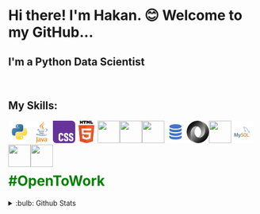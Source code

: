 
# Hi there! I'm Hakan. :blush: Welcome to my GitHub...
## I'm a Python Data Scientist

<br/>

## My Skills:

<img align="left" height="45" width="45" src="https://raw.githubusercontent.com/github/explore/5b3600551e122a3277c2c5368af2ad5725ffa9a1/topics/python/python.png"/>
<img align="left" height="45" width="45" src="https://raw.githubusercontent.com/github/explore/5b3600551e122a3277c2c5368af2ad5725ffa9a1/topics/java/java.png"/>
<img align="left" height="45" width="45" src="https://raw.githubusercontent.com/github/explore/80688e429a7d4ef2fca1e82350fe8e3517d3494d/topics/css/css.png"/>
<img align="left" height="45" width="45" src="https://raw.githubusercontent.com/github/explore/80688e429a7d4ef2fca1e82350fe8e3517d3494d/topics/html/html.png"/>
<img align="left" height="45" width="45" src="https://avatars.githubusercontent.com/u/348262?s=200&v=4" />
<img align="left" height="45" width="45" src="https://cdn.simpleicons.org/spring/green" />
<img align="left" height="45" width="45" src="https://cdn.simpleicons.org/springboot/green" />
<img height="45" width="45" src="https://raw.githubusercontent.com/github/explore/80688e429a7d4ef2fca1e82350fe8e3517d3494d/topics/mysql/mysql.png"/>
<img align="left" height="45" width="45" src="https://raw.githubusercontent.com/github/explore/80688e429a7d4ef2fca1e82350fe8e3517d3494d/topics/sql/sql.png"/>
<img align="left" height="45" width="45" src="https://raw.githubusercontent.com/github/explore/80688e429a7d4ef2fca1e82350fe8e3517d3494d/topics/json/json.png"/>
<img align="left" height="45" width="45" src="https://www.thymeleaf.org/images/thymeleaf.png"/>
<img align="left" height="45" width="45" src="https://tomcat.apache.org/res/images/tomcat.png"/>
<img align="left" height="45" width="45" src="https://user-images.githubusercontent.com/7853266/44114706-9c72dd08-9fd1-11e8-8d9d-6d9d651c75ad.png"/>


<br/>
<br/>

<div > <h1 style="color: green;">#OpenToWork</h1> 
</div>

<details>
<summary>:bulb: Github Stats</summary>
<img align="left" src="https://github-readme-stats.vercel.app/api?username=hkndnz&theme=tokyonight"> 
 </details>
 
 <br/>
